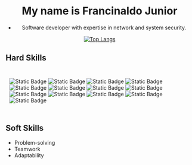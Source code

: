 <div align="center" id="title">

# My name is Francinaldo Junior

- Software developer with expertise in network and system security.

[![Top Langs](https://github-readme-stats.vercel.app/api/top-langs/?username=francinaldojuniorxd2&layout=compact&count_private=true)](https://github.com/anuraghazra/github-readme-stats)

</div>

## Hard Skills

<div  style="display: flex; gap: 10px; padding:10px">

![Static Badge](https://img.shields.io/badge/Linux-black?style=for-the-badge&logo=linux&logoSize=amg)
![Static Badge](https://img.shields.io/badge/node.js-black?style=for-the-badge&logo=nodedotjs&logoSize=amg)
![Static Badge](https://img.shields.io/badge/Typescript-black?style=for-the-badge&logo=typescript&logoSize=amg)
![Static Badge](https://img.shields.io/badge/nest.js-black?style=for-the-badge&logo=nestjs&logoSize=amg)
![Static Badge](https://img.shields.io/badge/React.JS-black?style=for-the-badge&logo=React&logoSize=amg)
![Static Badge](https://img.shields.io/badge/AntDesign-black?style=for-the-badge&logo=antdesign&logoSize=amg)
![Static Badge](https://img.shields.io/badge/Kubernetes-black?style=for-the-badge&logo=kubernetes&logoSize=amg)
![Static Badge](https://img.shields.io/badge/Docker-black?style=for-the-badge&logo=docker&logoSize=amg)
![Static Badge](https://img.shields.io/badge/postgresql-black?style=for-the-badge&logo=postgresql&logoSize=amg)
![Static Badge](https://img.shields.io/badge/git-black?style=for-the-badge&logo=git&logoSize=amg)
![Static Badge](https://img.shields.io/badge/github-black?style=for-the-badge&logo=github&logoSize=amg)
![Static Badge](https://img.shields.io/badge/cisco-black?style=for-the-badge&logo=cisco&logoSize=amg)
![Static Badge](https://img.shields.io/badge/apache-black?style=for-the-badge&logo=apache&logoSize=amg)


</div>

## Soft Skills

- Problem-solving
- Teamwork
- Adaptability
